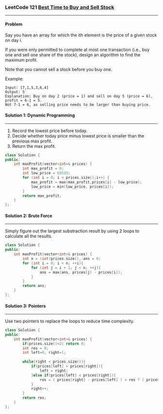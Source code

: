 ### LeetCode 121 [ Best Time to Buy and Sell Stock](https://leetcode-cn.com/problems/best-time-to-buy-and-sell-stock/)

------

#### Problem

Say you have an array for which the ith element is the price of a given stock on day i.

If you were only permitted to complete at most one transaction (i.e., buy one and sell one share of the stock), design an algorithm to find the maximum profit.

Note that you cannot sell a stock before you buy one.

Example:

```
Input: [7,1,5,3,6,4]
Output: 5
Explanation: Buy on day 2 (price = 1) and sell on day 5 (price = 6), profit = 6-1 = 5.
Not 7-1 = 6, as selling price needs to be larger than buying price.

```

#### Solution 1: Dynamic Programming

------

1. Record the lowest price before today.
2. Decide whether today price minus lowest price is smaller than the previous max profit.
3. Return the max profit.

```c++
class Solution {
public:
    int maxProfit(vector<int>& prices) {
        int max_profit = 0;
        int low_price = 65535;
        for (int i = 0; i < prices.size();i++) {
            max_profit = max(max_profit,prices[i] - low_price);
            low_price = min(low_price, prices[i]);
        }
        return max_profit;
    }
};
```

#### Solution 2: Brute Force

------

Simply figure out the largest substraction result by using 2 loops to calculate all the results.

```c++
class Solution {
public:
    int maxProfit(vector<int>& prices) {
        int n = (int)prices.size(), ans = 0;
        for (int i = 0; i < n; ++i){
            for (int j = i + 1; j < n; ++j){
                ans = max(ans, prices[j] - prices[i]);
            }
        }
        return ans;
    }
};
```

#### Solution 3: Pointers

------

Use two pointers to replace the loops to reduce time complexity.

```c++
class Solution {
public:
    int maxProfit(vector<int>& prices) {
        if(prices.size()<2) return 0;
        int res = 0;
        int left=0, right=1;
        
        while(right < prices.size()){
            if(prices[left] > prices[right]){
                left = right;
            }else if(prices[left] < prices[right]){
                res = ( prices[right] - prices[left] ) > res ? ( prices[right] - prices[left] ) : res;
            }
            right++;
        }
        return res;
    }
};
```

